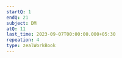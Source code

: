 ```yaml
---
startQ: 1
endQ: 21
subject: DM
atQ: 11
last_time: 2023-09-07T00:00:00.000+05:30
repeation: 4
type: zealWorkBook
---
```

